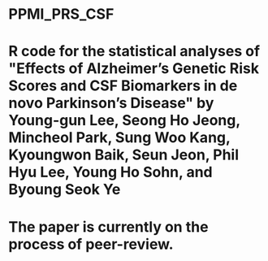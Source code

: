 # PPMI_PRS_CSF

# R code for the statistical analyses of "Effects of Alzheimer’s Genetic Risk Scores and CSF Biomarkers in de novo Parkinson’s Disease" by Young-gun Lee, Seong Ho Jeong, Mincheol Park, Sung Woo Kang, Kyoungwon Baik, Seun Jeon, Phil Hyu Lee, Young Ho Sohn, and Byoung Seok Ye

# The paper is currently on the process of peer-review.

